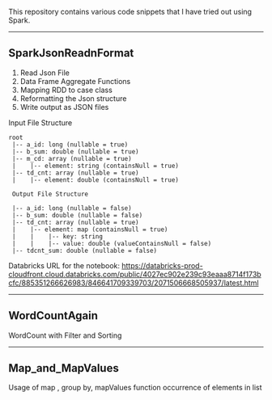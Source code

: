 This repository contains various code snippets that I have tried out using Spark.

-------------------------------------------------------------------------------------------------------------------
SparkJsonReadnFormat
-------------------------------------------------------------------------------------------------------------------
1) Read Json File
2) Data Frame Aggregate Functions
3) Mapping RDD to case class
4) Reformatting the Json structure
5) Write output as JSON files

Input File Structure
```
root
 |-- a_id: long (nullable = true)
 |-- b_sum: double (nullable = true)
 |-- m_cd: array (nullable = true)
 |    |-- element: string (containsNull = true)
 |-- td_cnt: array (nullable = true)
 |    |-- element: double (containsNull = true)
 
 Output File Structure
 
 |-- a_id: long (nullable = false)
 |-- b_sum: double (nullable = false)
 |-- td_cnt: array (nullable = true)
 |    |-- element: map (containsNull = true)
 |    |    |-- key: string
 |    |    |-- value: double (valueContainsNull = false)
 |-- tdcnt_sum: double (nullable = false)
```
 Databricks URL for the notebook: https://databricks-prod-cloudfront.cloud.databricks.com/public/4027ec902e239c93eaaa8714f173bcfc/885351266626983/846641709339703/2071506668505937/latest.html
 
-------------------------------------------------------------------------------------------------------------------
WordCountAgain
-------------------------------------------------------------------------------------------------------------------
WordCount with Filter and Sorting 

-------------------------------------------------------------------------------------------------------------------
Map_and_MapValues
-------------------------------------------------------------------------------------------------------------------
Usage of map , group by, mapValues function
occurrence of elements in list 
